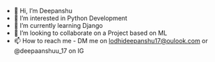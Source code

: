 - 👋 Hi, I’m Deepanshu
- 👀 I’m interested in Python Development
- 🌱 I’m currently learning Django
- 💞️ I’m looking to collaborate on a Project based on ML
- 📫 How to reach me - DM me on lodhideepanshu17@oulook.com or @deepaanshuu_17 on IG

<!---
deepaanshuu-17/deepaanshuu-17 is a ✨ special ✨ repository because its `README.md` (this file) appears on your GitHub profile.
You can click the Preview link to take a look at your changes.
--->
